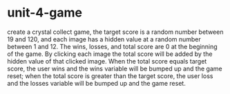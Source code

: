 # unit-4-game
create a crystal collect game, the target score is a random number between 19 and 120, and each image has a hidden value at a random number between 1 and 12. The wins, losses, and total score are 0 at the beginning of the game. By clicking each image the total score will be added by the hidden value of that clicked image. When the total score equals target score, the user wins and the wins variable will be bumped up and the game reset; when the total score is greater than the target score, the user loss and the losses variable will be bumped up and the game reset.